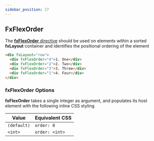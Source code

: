 ```yaml
---
sidebar_position: 17
---
```


## FxFlexOrder

The [**fxFlexOrder** directive][order] should be used on elements within a sorted **fxLayout** container and identifies
the positional ordering of the element

```html
<div fxLayout="row">
  <div fxFlexOrder="4">1. One</div>
  <div fxFlexOrder="2">2. Two</div>
  <div fxFlexOrder="3">3. Three</div>
  <div fxFlexOrder="1">4. Four</div>
</div>
```

### fxFlexOrder Options

**fxFlexOrder** takes a single integer as argument, and populates its host element with the following inline CSS styling

| Value       | Equivalent CSS |
| ----------- | -------------- |
| `(default)` | `order: 0`     |
| `<int>`     | `order: <int>` |

[order]: https://github.com/ngbracket/ngx-layout/blob/main/src/lib/flex/flex-order/flex-order.ts#41
